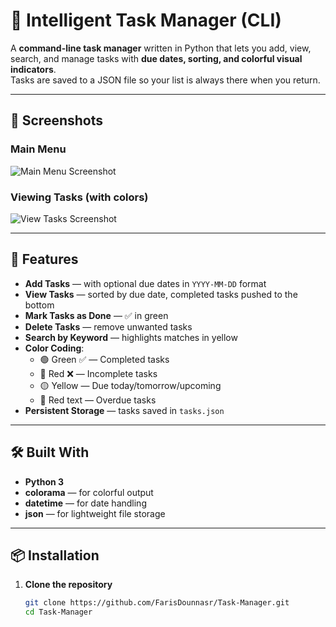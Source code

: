 # 🧠 Intelligent Task Manager (CLI)

A **command-line task manager** written in Python that lets you add, view, search, and manage tasks with **due dates, sorting, and colorful visual indicators**.  
Tasks are saved to a JSON file so your list is always there when you return.

---

## 📸 Screenshots

### Main Menu
![Main Menu Screenshot](https://github.com/user-attachments/assets/daf61325-3e5d-4f04-82f1-b59b3467b52c)

### Viewing Tasks (with colors)
![View Tasks Screenshot](https://github.com/user-attachments/assets/3f89b04d-200e-4e1b-af12-fa431f90e6da)

---

## 🚀 Features

- **Add Tasks** — with optional due dates in `YYYY-MM-DD` format
- **View Tasks** — sorted by due date, completed tasks pushed to the bottom
- **Mark Tasks as Done** — ✅ in green
- **Delete Tasks** — remove unwanted tasks
- **Search by Keyword** — highlights matches in yellow
- **Color Coding**:
  - 🟢 Green ✅ — Completed tasks
  - 🔴 Red ❌ — Incomplete tasks
  - 🟡 Yellow — Due today/tomorrow/upcoming
  - 🔴 Red text — Overdue tasks
- **Persistent Storage** — tasks saved in `tasks.json`

---

## 🛠️ Built With

- **Python 3**
- **colorama** — for colorful output
- **datetime** — for date handling
- **json** — for lightweight file storage

---

## 📦 Installation

1. **Clone the repository**
   ```bash
   git clone https://github.com/FarisDounnasr/Task-Manager.git
   cd Task-Manager

